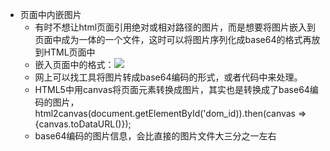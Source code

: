 * 页面中内嵌图片
    * 有时不想让html页面引用绝对或相对路径的图片，而是想要将图片嵌入到页面中成为一体的一个文件，这时可以将图片序列化成base64的格式再放到HTML页面中
    * 嵌入页面中的格式：<img src="data:image/png;base64,iVBORw0KGgoAAAANSUhEUgAABpAA" />
    * 网上可以找工具将图片转成base64编码的形式，或者代码中来处理。
    * HTML5中用canvas将页面元素转换成图片，其实也是转换成了base64编码的图片，html2canvas(document.getElementById('dom_id)).then(canvas => {canvas.toDataURL()});
    * base64编码的图片信息，会比直接的图片文件大三分之一左右